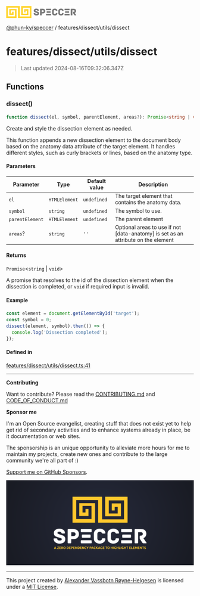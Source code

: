 <div>
  <img alt="SPECCER logo" src="https://raw.githubusercontent.com/phun-ky/speccer/main/public/logo-speccer-horizontal-colored-package.svg?raw=true" style="max-height:32px;" />
</div>

[@phun-ky/speccer](../../../README.md) / features/dissect/utils/dissect

# features/dissect/utils/dissect

> Last updated 2024-08-16T09:32:06.347Z

## Functions

### dissect()

```ts
function dissect(el, symbol, parentElement, areas?): Promise<string | void>;
```

Create and style the dissection element as needed.

This function appends a new dissection element to the document body based on the anatomy data attribute
of the target element. It handles different styles, such as curly brackets or lines, based on the anatomy type.

#### Parameters

| Parameter       | Type          | Default value | Description                                                                        |
| --------------- | ------------- | ------------- | ---------------------------------------------------------------------------------- |
| `el`            | `HTMLElement` | `undefined`   | The target element that contains the anatomy data.                                 |
| `symbol`        | `string`      | `undefined`   | The symbol to use.                                                                 |
| `parentElement` | `HTMLElement` | `undefined`   | The parent element                                                                 |
| `areas`?        | `string`      | `''`          | Optional areas to use if not \[data-anatomy] is set as an attribute on the element |

#### Returns

`Promise`\<`string` | `void`>

A promise that resolves to the id of the dissection element when the dissection is completed, or `void` if required input is invalid.

#### Example

```ts
const element = document.getElementById('target');
const symbol = 0;
dissect(element, symbol).then(() => {
  console.log('Dissection completed');
});
```

#### Defined in

[features/dissect/utils/dissect.ts:41](https://github.com/phun-ky/speccer/blob/main/src/features/dissect/utils/dissect.ts#L41)

---

**Contributing**

Want to contribute? Please read the [CONTRIBUTING.md](https://github.com/phun-ky/speccer/blob/main/CONTRIBUTING.md) and [CODE_OF_CONDUCT.md](https://github.com/phun-ky/speccer/blob/main/CODE_OF_CONDUCT.md)

**Sponsor me**

I'm an Open Source evangelist, creating stuff that does not exist yet to help get rid of secondary activities and to enhance systems already in place, be it documentation or web sites.

The sponsorship is an unique opportunity to alleviate more hours for me to maintain my projects, create new ones and contribute to the large community we're all part of :)

[Support me on GitHub Sponsors](https://github.com/sponsors/phun-ky).

![Speccer banner, with logo and slogan: A zero dependency package to highlight elements](https://github.com/phun-ky/speccer/blob/main/public/speccer-banner.png?raw=true)

---

This project created by [Alexander Vassbotn Røyne-Helgesen](http://phun-ky.net) is licensed under a [MIT License](https://choosealicense.com/licenses/mit/).
